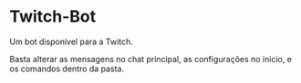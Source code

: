 # Twitch-Bot
Um bot disponivel para a Twitch.


Basta alterar as mensagens no chat principal, as configurações no inicio, e os comandos dentro da pasta.
